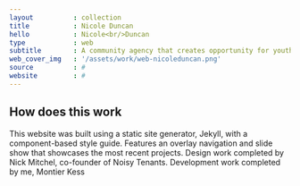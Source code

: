 ```yaml
---
layout			: collection
title 			: Nicole Duncan
hello 			: Nicole<br/>Duncan
type 			: web
subtitle 		: A community agency that creates opportunity for youth to become entrepreneurs, learn about business and what it takes to produce and execute a project through a full lifecycle.
web_cover_img 	: '/assets/work/web-nicoleduncan.png'
source 			: #
website 		: #
---
```


## How does this work

This website was built using a static site generator, Jekyll, with a component-based style guide.  Features an overlay navigation and slide show that showcases the most recent projects.  Design work completed by Nick Mitchel, co-founder of Noisy Tenants.  Development work completed by me, Montier Kess